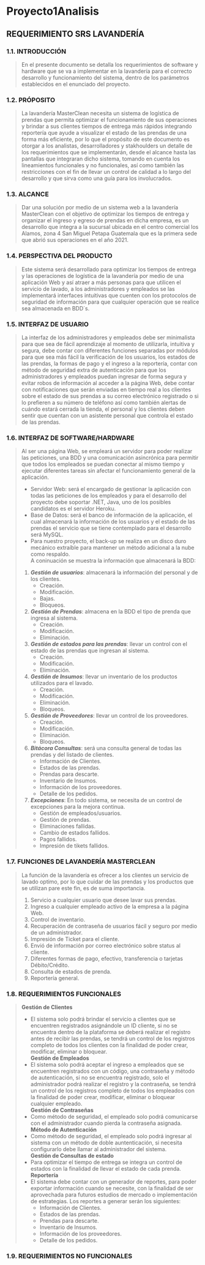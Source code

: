 # Proyecto1Analisis
## REQUERIMIENTO SRS LAVANDERÍA<br>
### 1.1. INTRODUCCIÓN<br>
> En el presente documento se detalla los requerimientos de software y hardware 
> que se va a implementar en la lavandería para el correcto desarrollo y funcionamiento del sistema, 
> dentro de los parámetros establecidos en el enunciado del proyecto.  
### 1.2. PRÓPOSITO<br>
> La lavandería MasterClean necesita un sistema de logística de prendas que permita optimizar el 
> funcionamiento de sus operaciones y brindar a sus clientes tiempos de entrega más rápidos integrando 
> reportería que ayude a visualizar el estado de las prendas de una forma más eficiente, por lo que el 
> propósito de este documento es otorgar a los analistas, desarrolladores y stakhoulders un detalle 
> de los requerimientos que se implementarán, desde el alcance hasta las pantallas que integraran dicho sistema, 
> tomando en cuenta los lineamientos funcionales y no funcionales, así como también las restricciones 
> con el fin de llevar un control de calidad a lo largo del desarrollo y que sirva como una guía para los involucrados.  
### 1.3. ALCANCE<br>
> Dar una solución por medio de un sistema web a la lavandería MasterClean con el objetivo de optimizar los tiempos de 
> entrega y organizar el ingreso y egreso de prendas en dicha empresa, es un desarrollo que integra a la sucursal 
> ubicada en el centro comercial los Alamos, zona 4 San Miguel Petapa Guatemala que es la primera sede que abrió sus 
> operaciones en el año 2021.  
### 1.4. PERSPECTIVA DEL PRODUCTO<br>
> Este sistema será desarrollado para optimizar los tiempos de entrega y las operaciones de logística de la lavandería 
> por medio de una aplicación Web y así atraer a más personas para que utilicen el servicio de lavado, a los 
> administradores y empleados se las implementará interfaces intuitivas que cuenten con los protocolos de seguridad 
> de información para que cualquier operación que se realice sea almacenada en BDD´s.  
### 1.5. INTERFAZ DE USUARIO<br>
> La interfaz de los administradores y empleados debe ser minimalista para que sea de fácil aprendizaje al momento 
> de utilizarla, intuitiva y segura, debe contar con diferentes funciones separadas por módulos para que sea más 
> fácil la verificación de los usuarios, los estados de las prendas, la formas de pago y el ingreso a la reportería, 
> contar con método de seguridad extra de autenticación para que los administradores y empleados puedan ingresar de forma 
> segura y evitar robos de información al acceder a la página Web, debe contar con notificaciones que serán enviadas 
> en tiempo real a los clientes sobre el estado de sus prendas a su correo electrónico registrado o si lo prefieren 
> a su número de teléfono así como también alertas de cuándo estará cerrada la tienda, el personal y los clientes 
> deben sentir que cuentan con un asistente personal que controla el estado de las prendas.  
### 1.6. INTERFAZ DE SOFTWARE/HARDWARE<br>
> Al ser una página Web, se empleará un servidor para poder realizar las peticiones, una BDD y una comunicación 
> asincrónica para permitir que todos los empleados se puedan conectar al mismo tiempo y ejecutar diferentes tareas 
> sin afectar el funcionamiento general de la aplicación.  
>  - Servidor Web: será el encargado de gestionar la aplicación con todas las peticiones de los empleados y para el 
>  desarrollo del proyecto debe soportar .NET, Java, uno de los posibles candidatos es el servidor Heroku.  
>  - Base de Datos: será el banco de información de la aplicación, el cual almacenará la información de los usuarios 
>  y el estado de las prendas el servicio que se tiene contemplado para el desarrollo será MySQL.  
>  - Para nuestro proyecto, el back-up se realiza en un disco duro mecánico extraíble para mantener un método 
>  adicional a la nube como respaldo.  
> A coninuación se muestra la información que almacenará la BDD:  
>   1. ***Gestión de usuarios***: almacenará la información del personal y de los clientes.  
>       - Creación.  
>       - Modificación.  
>       - Bajas.  
>       - Bloqueos.  
>   2. ***Gestión de Prendas***: almacena en la BDD el tipo de prenda que ingresa al sistema.  
>       - Creación.  
>       - Modificación.  
>       - Eliminación.  
>   3. ***Gestión de estados para las prendas***: llevar un control con el estado de las prendas que ingresan al sistema.  
>       - Creación.  
>       - Modificación.  
>       - Eliminación.  
>   4. ***Gestión de Insumos***: llevar un inventario de los productos utilizados para el lavado.  
>       - Creación.  
>       - Modificación.  
>       - Eliminación.  
>       - Bloqueos.
>   5. ***Gestión de Proveedores***: llevar un control de los proveedores.  
>       - Creación.  
>       - Modificación.  
>       - Eliminación.  
>       - Bloqueos.  
>   6. ***Bitácora Consultas***: será una consulta general de todas las prendas y del listado de clientes.  
>       - Información de Clientes.  
>       - Estados de las prendas.  
>       - Prendas para descarte.  
>       - Inventario de Insumos.  
>       - Información de los proveedores.  
>       - Detalle de los pedidos.  
>   7. ***Excepciones***: En todo sistema, se necesita de un control de excepciones para la mejora continua.  
>       - Gestión de empleados/usuarios.  
>       - Gestión de prendas.  
>       - Eliminaciones fallidas.  
>       - Cambio de estados fallidos.  
>       - Pagos fallidos.  
>       - Impresión de tikets fallidos.  
### 1.7. FUNCIONES DE LAVANDERÍA MASTERCLEAN<br>
> La función de la lavandería es ofrecer a los clientes un servicio de lavado optimo, por lo que cuidar de las prendas y los productos que se utilizan pare este fin, es de suma importancia.  
>  1. Servicio a cualquier usuario que desee lavar sus prendas.  
>  2. Ingreso a cualquier empleado activo de la empresa a la página Web.  
>  3. Control de inventario.  
>  4. Recuperación de contraseña de usuarios fácil y seguro por medio de un administrador.  
>  5. Impresión de Ticket para el cliente.  
>  6. Envió de información por correo electrónico sobre status al cliente.  
>  7. Diferentes formas de pago, efectivo, transferencia o tarjetas Débito/Crédito.  
>  8. Consulta de estados de prenda.  
>  9. Reportería general.  
### 1.8. REQUERIMIENTOS FUNCIONALES<br>
>  **Gestión de Clientes**  
>  - El sistema solo podrá brindar el servicio a clientes que se encuentren registrados asignándole un ID cliente, si no se encuentra dentro de la plataforma se deberá realizar el registro antes de recibir las prendas, se tendrá un control de los registros completo de todos los clientes con la finalidad de poder crear, modificar, eliminar o bloquear.  
>  **Gestión de Empleados**  
>  - El sistema solo podrá aceptar el ingreso a empleados que se encuentren registrados con un código, una contraseña y método de autenticación, si no se encuentra registrado, solo el administrador podrá realizar el registro y la contraseña, se tendrá un control de los registros completo de todos los empleados con la finalidad de poder crear, modificar, eliminar o bloquear cualquier empleado.  
>  **Gestión de Contraseñas**  
>  - Como método de seguridad, el empleado solo podrá comunicarse con el administrador cuando pierda la contraseña asignada.  
>  **Método de Autenticación**  
>  - Como método de seguridad, el empleado solo podrá ingresar al sistema con un método de doble auntenticación, si necesita configurarlo debe llamar al administrador del sistema.  
>  **Gestión de Consultas de estado**  
>  - Para optimizar el tiempo de entrega se integra un control de estados con la finalidad de llevar el estado de cada prenda.  
>  **Reportería**  
>  - El sistema debe contar con un generador de reportes, para poder exportar información cuando se necesite, con la finalidad de ser aprovechada para futuros estudios de mercado o implementación de estrategias. Los reportes a generar serán los siguientes:  
>    - Información de Clientes.  
>    - Estados de las prendas.  
>    - Prendas para descarte.  
>    - Inventario de Insumos.  
>    - Información de los proveedores.  
>    - Detalle de los pedidos.  
### 1.9. REQUERIMIENTOS NO FUNCIONALES<br>





    